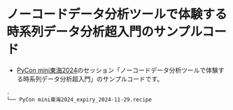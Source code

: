 # ノーコードデータ分析ツールで体験する時系列データ分析超入門のサンプルコード

- [PyCon mini東海2024](https://tokai.pycon.jp/2024/#)のセッション「ノーコードデータ分析ツールで体験する時系列データ分析超入門」のサンプルコードです。

```
.
└── PyCon mini東海2024_expiry_2024-11-29.recipe
```